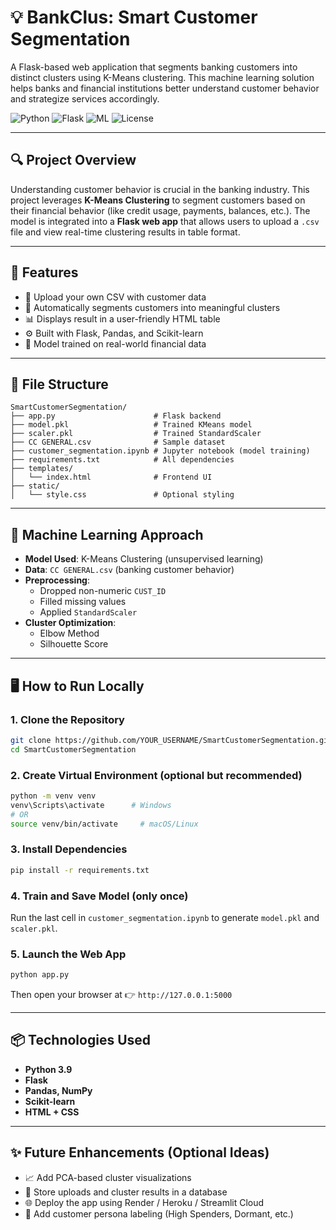 
# 💡 BankClus: Smart Customer Segmentation

A Flask-based web application that segments banking customers into distinct clusters using K-Means clustering. This machine learning solution helps banks and financial institutions better understand customer behavior and strategize services accordingly.

![Python](https://img.shields.io/badge/Python-3.9-blue)
![Flask](https://img.shields.io/badge/Flask-WebApp-lightgrey)
![ML](https://img.shields.io/badge/MachineLearning-KMeans-orange)
![License](https://img.shields.io/badge/Status-Completed-brightgreen)

---

## 🔍 Project Overview

Understanding customer behavior is crucial in the banking industry. This project leverages **K-Means Clustering** to segment customers based on their financial behavior (like credit usage, payments, balances, etc.). The model is integrated into a **Flask web app** that allows users to upload a `.csv` file and view real-time clustering results in table format.

---

## 🚀 Features

- 📂 Upload your own CSV with customer data
- 🧠 Automatically segments customers into meaningful clusters
- 📊 Displays result in a user-friendly HTML table
- ⚙️ Built with Flask, Pandas, and Scikit-learn
- 🎯 Model trained on real-world financial data

---

## 📁 File Structure

```
SmartCustomerSegmentation/
├── app.py                      # Flask backend
├── model.pkl                   # Trained KMeans model
├── scaler.pkl                  # Trained StandardScaler
├── CC GENERAL.csv              # Sample dataset
├── customer_segmentation.ipynb # Jupyter notebook (model training)
├── requirements.txt            # All dependencies
├── templates/
│   └── index.html              # Frontend UI
├── static/
│   └── style.css               # Optional styling
```

---

## 🧠 Machine Learning Approach

- **Model Used**: K-Means Clustering (unsupervised learning)
- **Data**: `CC GENERAL.csv` (banking customer behavior)
- **Preprocessing**:
  - Dropped non-numeric `CUST_ID`
  - Filled missing values
  - Applied `StandardScaler`
- **Cluster Optimization**:
  - Elbow Method
  - Silhouette Score

---

## 🖥️ How to Run Locally

### 1. Clone the Repository

```bash
git clone https://github.com/YOUR_USERNAME/SmartCustomerSegmentation.git
cd SmartCustomerSegmentation
```

### 2. Create Virtual Environment (optional but recommended)

```bash
python -m venv venv
venv\Scripts\activate      # Windows
# OR
source venv/bin/activate     # macOS/Linux
```

### 3. Install Dependencies

```bash
pip install -r requirements.txt
```

### 4. Train and Save Model (only once)

Run the last cell in `customer_segmentation.ipynb` to generate `model.pkl` and `scaler.pkl`.

### 5. Launch the Web App

```bash
python app.py
```

Then open your browser at 👉 `http://127.0.0.1:5000`

---


## 📦 Technologies Used

- **Python 3.9**
- **Flask**
- **Pandas, NumPy**
- **Scikit-learn**
- **HTML + CSS**

---

## ✨ Future Enhancements (Optional Ideas)

- 📈 Add PCA-based cluster visualizations
- 💾 Store uploads and cluster results in a database
- 🌐 Deploy the app using Render / Heroku / Streamlit Cloud
- 🧩 Add customer persona labeling (High Spenders, Dormant, etc.)


